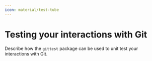 ```yaml
---
icon: material/test-tube
---
```


# Testing your interactions with Git

Describe how the `gittest` package can be used to unit test your interactions with Git.
